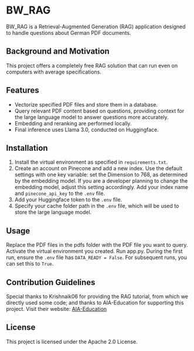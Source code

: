 # BW_RAG

BW_RAG is a Retrieval-Augmented Generation (RAG) application designed to handle questions about German PDF documents.

## Background and Motivation

This project offers a completely free RAG solution that can run even on computers with average specifications.

## Features

- Vectorize specified PDF files and store them in a database.
- Query relevant PDF content based on questions, providing context for the large language model to answer questions more accurately.
- Embedding and reranking are performed locally.
- Final inference uses Llama 3.0, conducted on Huggingface.

## Installation

1. Install the virtual environment as specified in `requirements.txt`.
2. Create an account on Pinecone and add a new index. Use the default settings with one key variable: set the Dimension to 768, as determined by the embedding model. If you are a developer planning to change the embedding model, adjust this setting accordingly. Add your index name and `pinecone_api_key` to the `.env` file.
3. Add your Huggingface token to the `.env` file.
4. Specify your cache folder path in the `.env` file, which will be used to store the large language model.

## Usage

Replace the PDF files in the pdfs folder with the PDF file you want to query. Activate the virtual environment you created. Run app.py. During the first run, ensure the `.env` file has `DATA_READY = False`. For subsequent runs, you can set this to `True`.

## Contribution Guidelines

Special thanks to Krishnaik06 for providing the RAG tutorial, from which we directly used some code; and thanks to AIA-Education for supporting this project. Visit their website: [AIA-Education](https://www.aia-edu.de/)

## License

This project is licensed under the Apache 2.0 License.
